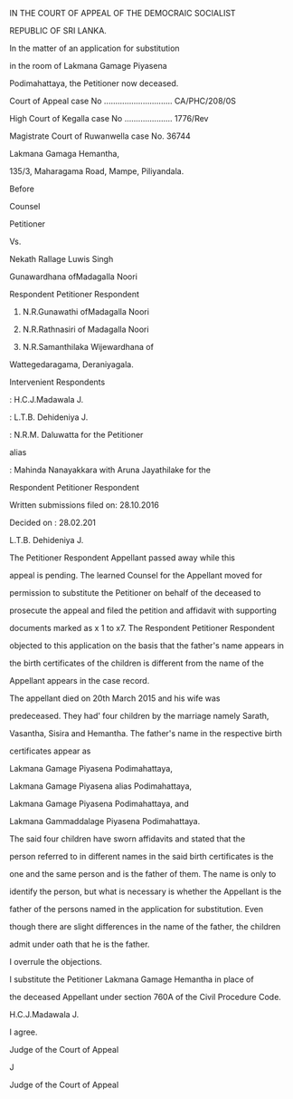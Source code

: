 IN THE COURT OF APPEAL OF THE DEMOCRAIC SOCIALIST

REPUBLIC OF SRI LANKA.

In the matter of an application for substitution

in the room of Lakmana Gamage Piyasena

Podimahattaya, the Petitioner now deceased.

Court of Appeal case No .............................. CA/PHC/208/0S

High Court of Kegalla case No ..................... 1776/Rev

Magistrate Court of Ruwanwella case No. 36744

Lakmana Gamaga Hemantha,

135/3, Maharagama Road, Mampe, Piliyandala.

Before

Counsel

Petitioner

Vs.

Nekath RaIlage Luwis Singh

Gunawardhana ofMadagaIla Noori

Respondent Petitioner Respondent

1. N.R.Gunawathi ofMadagalla Noori

2. N.R.Rathnasiri of Madagalla Noori

3. N.R.Samanthilaka Wijewardhana of

Wattegedaragama, Deraniyagala.

Intervenient Respondents

: H.C.J.Madawala J.

: L.T.B. Dehideniya J.

: N.R.M. Daluwatta for the Petitioner

alias

: Mahinda Nanayakkara with Aruna Jayathilake for the

Respondent Petitioner Respondent

Written submissions filed on: 28.10.2016

Decided on : 28.02.201

L.T.B. Dehideniya J.

The Petitioner Respondent Appellant passed away while this

appeal is pending. The learned Counsel for the Appellant moved for

permission to substitute the Petitioner on behalf of the deceased to

prosecute the appeal and filed the petition and affidavit with supporting

documents marked as x 1 to x7. The Respondent Petitioner Respondent

objected to this application on the basis that the father's name appears in

the birth certificates of the children is different from the name of the

Appellant appears in the case record.

The appellant died on 20th March 2015 and his wife was

predeceased. They had' four children by the marriage namely Sarath,

Vasantha, Sisira and Hemantha. The father's name in the respective birth

certificates appear as

Lakmana Gamage Piyasena Podimahattaya,

Lakmana Gamage Piyasena alias Podimahattaya,

Lakmana Gamage Piyasena Podimahattaya, and

Lakmana Gammaddalage Piyasena Podimahattaya.

The said four children have sworn affidavits and stated that the

person referred to in different names in the said birth certificates is the

one and the same person and is the father of them. The name is only to

identify the person, but what is necessary is whether the Appellant is the

father of the persons named in the application for substitution. Even

though there are slight differences in the name of the father, the children

admit under oath that he is the father.

I overrule the objections.

I substitute the Petitioner Lakmana Gamage Hemantha in place of

the deceased Appellant under section 760A of the Civil Procedure Code.

H.C.J.Madawala J.

I agree.

Judge of the Court of Appeal

J

Judge of the Court of Appeal